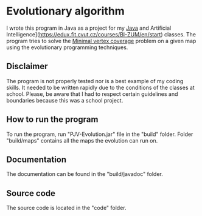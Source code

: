 # Evolutionary algorithm
I wrote this program in Java as a project for my [Java](https://edux.fit.cvut.cz/courses/BI-PJV/en/start) and Artificial Intelligence](https://edux.fit.cvut.cz/courses/BI-ZUM/en/start) classes. The program tries to solve the [Minimal vertex coverage](https://en.wikipedia.org/wiki/Vertex_cover) problem on a given map using the evolutionary programming techniques.

## Disclaimer
The program is not properly tested nor is a best example of my coding skills. It needed to be written rapidly due to the conditions of the classes at school. Please, be aware that I had to respect certain guidelines and boundaries because this was a school project.

## How to run the program
To run the program, run "PJV-Evolution.jar" file in the "build" folder.
Folder "build/maps" contains all the maps the evolution can run on.

## Documentation
The documentation can be found in the "build/javadoc" folder.

## Source code
The source code is located in the "code" folder.
